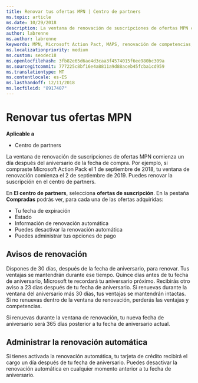 ```yaml
---
title: Renovar tus ofertas MPN | Centro de partners
ms.topic: article
ms.date: 10/29/2018
description: La ventana de renovación de suscripciones de ofertas MPN comienza un día después del aniversario de la fecha de compra.
author: labrenne
ms.author: labrenne
keywords: MPN, Microsoft Action Pact, MAPS, renovación de competencias, fecha de renovación
ms.localizationpriority: medium
ms.custom: seodec18
ms.openlocfilehash: 3fb82e65d6ae4d3caa3f4574015f6ee980bc309a
ms.sourcegitcommit: 777225c8bf16e4a8811a9d88aceb45fcba1cd959
ms.translationtype: MT
ms.contentlocale: es-ES
ms.lasthandoff: 12/11/2018
ms.locfileid: "8917407"
---
```

# <a name="renew-your-mpn-offers"></a>Renovar tus ofertas MPN

**Aplicable a**

- Centro de partners

La ventana de renovación de suscripciones de ofertas MPN comienza un día después del aniversario de la fecha de compra. Por ejemplo, si compraste Microsoft Action Pack el 1 de septiembre de 2018, tu ventana de renovación comienza el 2 de septiembre de 2019. Puedes renovar la suscripción en el centro de partners.

En **El centro de partners**, selecciona **ofertas de suscripción**.
En la pestaña **Compradas** podrás ver, para cada una de las ofertas adquiridas:

- Tu fecha de expiración
- Estado
- Información de renovación automática
- Puedes desactivar la renovación automática
- Puedes administrar tus opciones de pago

## <a name="renewal-reminders"></a>Avisos de renovación

Dispones de 30 días, después de la fecha de aniversario, para renovar. Tus ventajas se mantendrán durante ese tiempo. Quince días antes de tu fecha de aniversario, Microsoft te recordará tu aniversario próximo. Recibirás otro aviso a 23 días después de tu fecha de aniversario. Si renuevas durante la ventana del aniversario más 30 días, tus ventajas se mantendrán intactas. Si no renuevas dentro de la ventana de renovación, perderás las ventajas y competencias.

Si renuevas durante la ventana de renovación, tu nueva fecha de aniversario será 365 días posterior a tu fecha de aniversario actual.

## <a name="manage-auto-renewal"></a>Administrar la renovación automática

Si tienes activada la renovación automática, tu tarjeta de crédito recibirá el cargo un día después de tu fecha de aniversario. Puedes desactivar la renovación automática en cualquier momento anterior a tu fecha de aniversario.